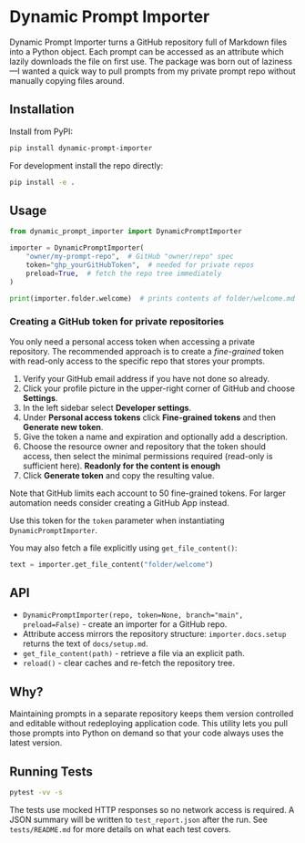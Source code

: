 # Dynamic Prompt Importer

Dynamic Prompt Importer turns a GitHub repository full of Markdown files into a Python object.  Each prompt can be accessed as an attribute which lazily downloads the file on first use.  The package was born out of laziness—I wanted a quick way to pull prompts from my private prompt repo without manually copying files around.

## Installation

Install from PyPI:

```bash
pip install dynamic-prompt-importer
```

For development install the repo directly:

```bash
pip install -e .
```

## Usage

```python
from dynamic_prompt_importer import DynamicPromptImporter

importer = DynamicPromptImporter(
    "owner/my-prompt-repo",  # GitHub "owner/repo" spec
    token="ghp_yourGitHubToken",  # needed for private repos
    preload=True,  # fetch the repo tree immediately
)

print(importer.folder.welcome)  # prints contents of folder/welcome.md
```

### Creating a GitHub token for private repositories

You only need a personal access token when accessing a private repository. The
recommended approach is to create a *fine-grained* token with read-only access
to the specific repo that stores your prompts.

1. Verify your GitHub email address if you have not done so already.
2. Click your profile picture in the upper-right corner of GitHub and choose
   **Settings**.
3. In the left sidebar select **Developer settings**.
4. Under **Personal access tokens** click **Fine-grained tokens** and then
   **Generate new token**.
5. Give the token a name and expiration and optionally add a description.
6. Choose the resource owner and repository that the token should access, then
   select the minimal permissions required (read-only is sufficient here). **Readonly for the content is enough**
7. Click **Generate token** and copy the resulting value.

Note that GitHub limits each account to 50 fine-grained tokens. For larger
automation needs consider creating a GitHub App instead.

Use this token for the ``token`` parameter when instantiating
``DynamicPromptImporter``.

You may also fetch a file explicitly using `get_file_content()`:

```python
text = importer.get_file_content("folder/welcome")
```

## API

* `DynamicPromptImporter(repo, token=None, branch="main", preload=False)` - create an importer for a GitHub repo.
* Attribute access mirrors the repository structure: `importer.docs.setup` returns the text of `docs/setup.md`.
* `get_file_content(path)` - retrieve a file via an explicit path.
* `reload()` - clear caches and re-fetch the repository tree.

## Why?

Maintaining prompts in a separate repository keeps them version controlled and editable without redeploying application code.  This utility lets you pull those prompts into Python on demand so that your code always uses the latest version.

## Running Tests

```bash
pytest -vv -s
```

The tests use mocked HTTP responses so no network access is required. A JSON
summary will be written to `test_report.json` after the run.  See
`tests/README.md` for more details on what each test covers.
